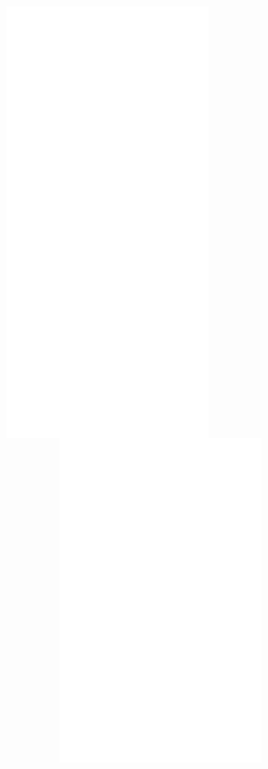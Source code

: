 <img alt="🦑" align="left" width="400px" src="https://github.com/afrizaloky/afrizaloky/blob/master/github-metrics.svg">
<img alt="🦑" align="left" width="400px" src="https://github.com/afrizaloky/afrizaloky/blob/master/metrics.plugin.languages.svg">
<img alt="🦑" align="left" width="400px" src="https://github.com/afrizaloky/afrizaloky/blob/master/metrics.plugin.isocalendar.svg">
<img alt="🦑" align="left" width="400px" src="https://github.com/afrizaloky/afrizaloky/blob/master/metrics.plugin.stars.svg">
<img alt="🦑" align="right" width="400"  src="https://github.com/afrizaloky/afrizaloky/blob/master/metrics.personal.anilist.svg">
<img alt="🦑" align="right" width="400"  src="https://github.com/afrizaloky/afrizaloky/blob/master/metrics.plugin.wakatime.svg">



